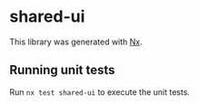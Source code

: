 # shared-ui

This library was generated with [Nx](https://nx.dev).


## Running unit tests

Run `nx test shared-ui` to execute the unit tests.

